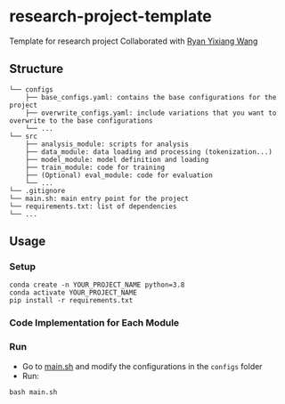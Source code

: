 # research-project-template
Template for research project
Collaborated with [Ryan Yixiang Wang](https://github.com/ryanyxw)

## Structure
```
└── configs
    ├── base_configs.yaml: contains the base configurations for the project
    ├── overwrite_configs.yaml: include variations that you want to overwrite to the base configurations
    └── ...
└── src
    ├── analysis_module: scripts for analysis
    ├── data_module: data loading and processing (tokenization...)
    ├── model_module: model definition and loading
    ├── train_module: code for training
    ├── (Optional) eval_module: code for evaluation
    └── ...
└── .gitignore
└── main.sh: main entry point for the project
└── requirements.txt: list of dependencies
└── ...
```

## Usage
### Setup
```
conda create -n YOUR_PROJECT_NAME python=3.8
conda activate YOUR_PROJECT_NAME
pip install -r requirements.txt
```
### Code Implementation for Each Module
### Run
- Go to [main.sh](scripts/main.sh) and modify the configurations in the `configs` folder
- Run:
```
bash main.sh
```
